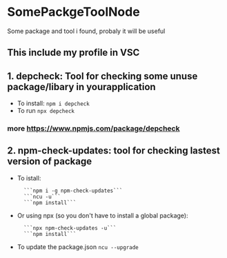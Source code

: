 # SomePackgeToolNode
Some package and tool i found, probaly it will be useful
## This include my profile in VSC
## 1. depcheck: Tool for checking some unuse package/libary in yourapplication

- To install:
        ``` npm i depcheck ```
- To run 
        ``` npx depcheck ```
### more https://www.npmjs.com/package/depcheck
## 2. npm-check-updates: tool for checking lastest version of package

- To istall:

        ```npm i -g npm-check-updates```
        ```ncu -u```
        ```npm install```
- Or using npx (so you don't have to install a global package):

        ```npx npm-check-updates -u```
        ```npm install```
- To update the package.json 
          ```ncu --upgrade```
          
